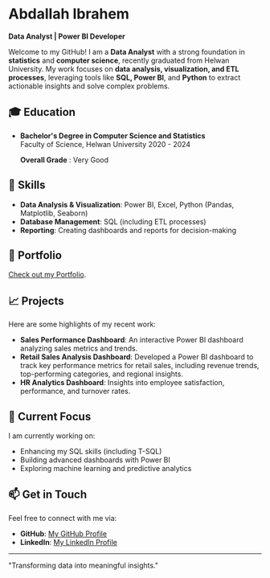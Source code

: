 # Abdallah Ibrahem
**Data Analyst | Power BI Developer**

Welcome to my GitHub! I am a **Data Analyst** with a strong foundation in **statistics** and **computer science**, recently graduated from Helwan University. My work focuses on **data analysis, visualization, and ETL processes**, leveraging tools like **SQL, Power BI**, and **Python** to extract actionable insights and solve complex problems.

## 🎓 Education
- **Bachelor's Degree in Computer Science and Statistics**  
  Faculty of Science, Helwan University
                2020 - 2024

  **Overall Grade** : Very Good

## 💼 Skills
- **Data Analysis & Visualization**: Power BI, Excel, Python (Pandas, Matplotlib, Seaborn)  
- **Database Management**: SQL (including ETL processes)  
- **Reporting**: Creating dashboards and reports for decision-making  

## 🔗 Portfolio
[Check out my Portfolio](https://mavenanalytics.io/profile/f85113b0-f001-70e1-e83d-c6507ef4db54).

## 📈 Projects
Here are some highlights of my recent work:
- **Sales Performance Dashboard**: An interactive Power BI dashboard analyzing sales metrics and trends.
- **Retail Sales Analysis Dashboard**: Developed a Power BI dashboard to track key performance metrics for retail sales, including revenue trends, top-performing categories, and regional insights.  
- **HR Analytics Dashboard**: Insights into employee satisfaction, performance, and turnover rates.

## 🚀 Current Focus
I am currently working on:
- Enhancing my SQL skills (including T-SQL)  
- Building advanced dashboards with Power BI  
- Exploring machine learning and predictive analytics  

## 📫 Get in Touch
Feel free to connect with me via:  
- **GitHub**: [My GitHub Profile](https://github.com/abda11ah1brahem)  
- **LinkedIn**: [My LinkedIn Profile](https://www.linkedin.com/in/abdallah-ibrahem-81589a1b4/)  

---
"Transforming data into meaningful insights."
